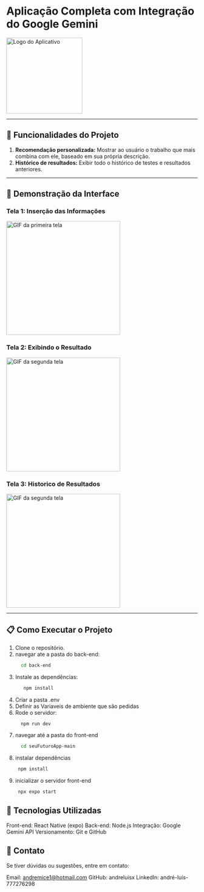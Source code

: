# Aplicação Completa com Integração do Google Gemini

<img src="https://github.com/user-attachments/assets/db85a838-0f06-41a7-9ff9-0fc778f66fd7" alt="Logo do Aplicativo" width="200" />

---

## :hammer: Funcionalidades do Projeto

1. **Recomendação personalizada:** Mostrar ao usuário o trabalho que mais combina com ele, baseado em sua própria descrição.
2. **Histórico de resultados:** Exibir todo o histórico de testes e resultados anteriores.

---

## :iphone: Demonstração da Interface

### Tela 1: Inserção das Informações
<img src="https://github.com/user-attachments/assets/5521a707-3a95-442d-9fe9-8e90bf6eec29" alt="GIF da primeira tela" width="300" />

### Tela 2: Exibindo o Resultado
<img src="https://github.com/user-attachments/assets/04c11cc8-807f-4298-9f3b-f2664a873d9c" alt="GIF da segunda tela" width="300" />

### Tela 3: Historico de Resultados
<img src="https://github.com/user-attachments/assets/8c146a3d-ba99-4845-a4f2-07f60d496c9b" alt="GIF da segunda tela" width="300" />

---

## :clipboard: Como Executar o Projeto

1. Clone o repositório.
2. navegar ate a pasta do back-end:
    ```bash
      cd back-end
    
4. Instale as dependências:
   ```bash
      npm install
5. Criar a pasta .env
7. Definir as Variaveis de ambiente que são pedidas
9. Rode o servidor:
   ```bash
     npm run dev

10. navegar até a pasta do front-end
    ```bash
      cd seuFuturoApp-main
    
11. instalar dependências
     ```bash
      npm install
13. inicializar o servidor front-end
     ```bash
      npx expo start
    
## :rocket: Tecnologias Utilizadas

Front-end: React Native (expo)
Back-end: Node.js
Integração: Google Gemini API
Versionamento: Git e GitHub

## :speech_balloon: Contato
Se tiver dúvidas ou sugestões, entre em contato:

Email: andremice1@hotmail.com
GitHub: andreluisx
LinkedIn: andré-luís-777276298
